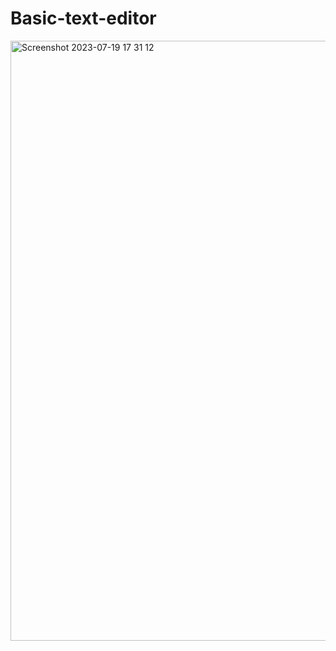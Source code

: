# Basic-text-editor

<img width="960" alt="Screenshot 2023-07-19 17 31 12" src="https://github.com/bhavagna-shreya/Basic-text-editor/assets/91515986/aa7bb200-983e-4e72-a944-f0dd4d0f7834">
